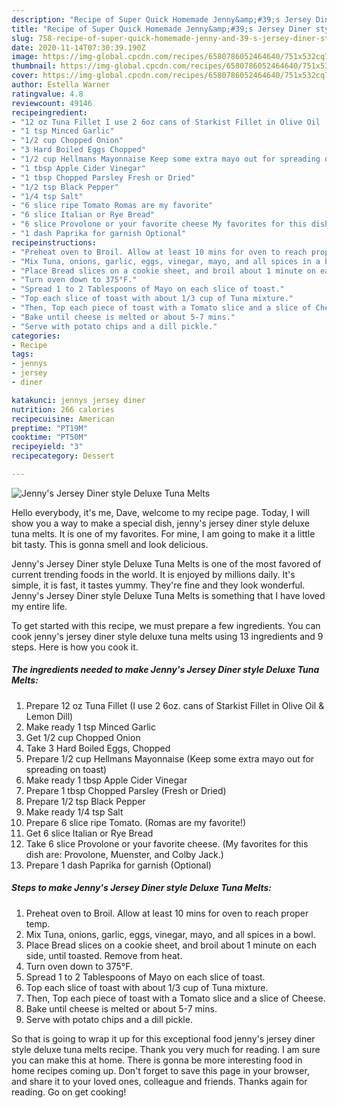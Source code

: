 ```yaml
---
description: "Recipe of Super Quick Homemade Jenny&amp;#39;s Jersey Diner style Deluxe Tuna Melts"
title: "Recipe of Super Quick Homemade Jenny&amp;#39;s Jersey Diner style Deluxe Tuna Melts"
slug: 758-recipe-of-super-quick-homemade-jenny-and-39-s-jersey-diner-style-deluxe-tuna-melts
date: 2020-11-14T07:30:39.190Z
image: https://img-global.cpcdn.com/recipes/6580786052464640/751x532cq70/jennys-jersey-diner-style-deluxe-tuna-melts-recipe-main-photo.jpg
thumbnail: https://img-global.cpcdn.com/recipes/6580786052464640/751x532cq70/jennys-jersey-diner-style-deluxe-tuna-melts-recipe-main-photo.jpg
cover: https://img-global.cpcdn.com/recipes/6580786052464640/751x532cq70/jennys-jersey-diner-style-deluxe-tuna-melts-recipe-main-photo.jpg
author: Estella Warner
ratingvalue: 4.8
reviewcount: 49146
recipeingredient:
- "12 oz Tuna Fillet I use 2 6oz cans of Starkist Fillet in Olive Oil  Lemon Dill"
- "1 tsp Minced Garlic"
- "1/2 cup Chopped Onion"
- "3 Hard Boiled Eggs Chopped"
- "1/2 cup Hellmans Mayonnaise Keep some extra mayo out for spreading on toast"
- "1 tbsp Apple Cider Vinegar"
- "1 tbsp Chopped Parsley Fresh or Dried"
- "1/2 tsp Black Pepper"
- "1/4 tsp Salt"
- "6 slice ripe Tomato Romas are my favorite"
- "6 slice Italian or Rye Bread"
- "6 slice Provolone or your favorite cheese My favorites for this dish are Provolone Muenster and Colby Jack"
- "1 dash Paprika for garnish Optional"
recipeinstructions:
- "Preheat oven to Broil. Allow at least 10 mins for oven to reach proper temp."
- "Mix Tuna, onions, garlic, eggs, vinegar, mayo, and all spices in a bowl."
- "Place Bread slices on a cookie sheet, and broil about 1 minute on each side, until toasted. Remove from heat."
- "Turn oven down to 375°F."
- "Spread 1 to 2 Tablespoons of Mayo on each slice of toast."
- "Top each slice of toast with about 1/3 cup of Tuna mixture."
- "Then, Top each piece of toast with a Tomato slice and a slice of Cheese."
- "Bake until cheese is melted or about 5-7 mins."
- "Serve with potato chips and a dill pickle."
categories:
- Recipe
tags:
- jennys
- jersey
- diner

katakunci: jennys jersey diner 
nutrition: 266 calories
recipecuisine: American
preptime: "PT19M"
cooktime: "PT50M"
recipeyield: "3"
recipecategory: Dessert

---
```



![Jenny&#39;s Jersey Diner style Deluxe Tuna Melts](https://img-global.cpcdn.com/recipes/6580786052464640/751x532cq70/jennys-jersey-diner-style-deluxe-tuna-melts-recipe-main-photo.jpg)

Hello everybody, it's me, Dave, welcome to my recipe page. Today, I will show you a way to make a special dish, jenny&#39;s jersey diner style deluxe tuna melts. It is one of my favorites. For mine, I am going to make it a little bit tasty. This is gonna smell and look delicious.



Jenny&#39;s Jersey Diner style Deluxe Tuna Melts is one of the most favored of current trending foods in the world. It is enjoyed by millions daily. It's simple, it is fast, it tastes yummy. They're fine and they look wonderful. Jenny&#39;s Jersey Diner style Deluxe Tuna Melts is something that I have loved my entire life.


To get started with this recipe, we must prepare a few ingredients. You can cook jenny&#39;s jersey diner style deluxe tuna melts using 13 ingredients and 9 steps. Here is how you cook it.

<!--inarticleads1-->

##### The ingredients needed to make Jenny&#39;s Jersey Diner style Deluxe Tuna Melts:

1. Prepare 12 oz Tuna Fillet (I use 2 6oz. cans of Starkist Fillet in Olive Oil &amp; Lemon Dill)
1. Make ready 1 tsp Minced Garlic
1. Get 1/2 cup Chopped Onion
1. Take 3 Hard Boiled Eggs, Chopped
1. Prepare 1/2 cup Hellmans Mayonnaise (Keep some extra mayo out for spreading on toast)
1. Make ready 1 tbsp Apple Cider Vinegar
1. Prepare 1 tbsp Chopped Parsley (Fresh or Dried)
1. Prepare 1/2 tsp Black Pepper
1. Make ready 1/4 tsp Salt
1. Prepare 6 slice ripe Tomato. (Romas are my favorite!)
1. Get 6 slice Italian or Rye Bread
1. Take 6 slice Provolone or your favorite cheese. (My favorites for this dish are: Provolone, Muenster, and Colby Jack.)
1. Prepare 1 dash Paprika for garnish (Optional)




<!--inarticleads2-->

##### Steps to make Jenny&#39;s Jersey Diner style Deluxe Tuna Melts:

1. Preheat oven to Broil. Allow at least 10 mins for oven to reach proper temp.
1. Mix Tuna, onions, garlic, eggs, vinegar, mayo, and all spices in a bowl.
1. Place Bread slices on a cookie sheet, and broil about 1 minute on each side, until toasted. Remove from heat.
1. Turn oven down to 375°F.
1. Spread 1 to 2 Tablespoons of Mayo on each slice of toast.
1. Top each slice of toast with about 1/3 cup of Tuna mixture.
1. Then, Top each piece of toast with a Tomato slice and a slice of Cheese.
1. Bake until cheese is melted or about 5-7 mins.
1. Serve with potato chips and a dill pickle.




So that is going to wrap it up for this exceptional food jenny&#39;s jersey diner style deluxe tuna melts recipe. Thank you very much for reading. I am sure you can make this at home. There is gonna be more interesting food in home recipes coming up. Don't forget to save this page in your browser, and share it to your loved ones, colleague and friends. Thanks again for reading. Go on get cooking!
